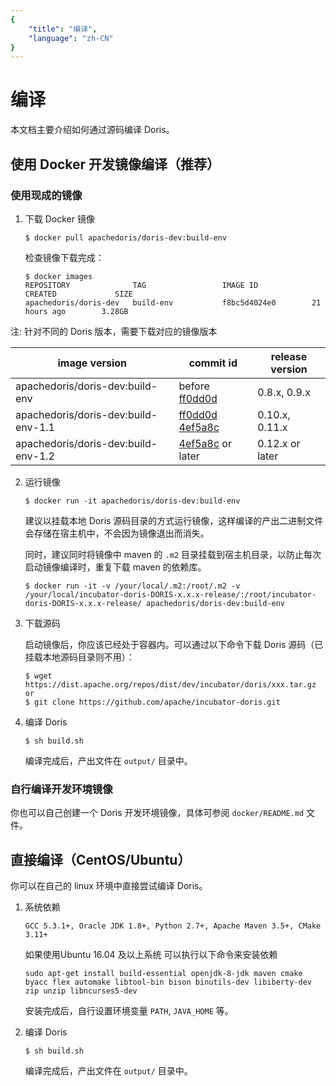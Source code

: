 ```yaml
---
{
    "title": "编译",
    "language": "zh-CN"
}
---
```


<!-- 
Licensed to the Apache Software Foundation (ASF) under one
or more contributor license agreements.  See the NOTICE file
distributed with this work for additional information
regarding copyright ownership.  The ASF licenses this file
to you under the Apache License, Version 2.0 (the
"License"); you may not use this file except in compliance
with the License.  You may obtain a copy of the License at

  http://www.apache.org/licenses/LICENSE-2.0

Unless required by applicable law or agreed to in writing,
software distributed under the License is distributed on an
"AS IS" BASIS, WITHOUT WARRANTIES OR CONDITIONS OF ANY
KIND, either express or implied.  See the License for the
specific language governing permissions and limitations
under the License.
-->

# 编译

本文档主要介绍如何通过源码编译 Doris。

## 使用 Docker 开发镜像编译（推荐）

### 使用现成的镜像

1. 下载 Docker 镜像

    `$ docker pull apachedoris/doris-dev:build-env`
    
    检查镜像下载完成：
    
    ```
    $ docker images
    REPOSITORY              TAG                 IMAGE ID            CREATED             SIZE
    apachedoris/doris-dev   build-env           f8bc5d4024e0        21 hours ago        3.28GB
    ```
    
注: 针对不同的 Doris 版本，需要下载对应的镜像版本

| image version | commit id | release version |
|---|---|---|
| apachedoris/doris-dev:build-env | before [ff0dd0d](https://github.com/apache/incubator-doris/commit/ff0dd0d2daa588f18b6db56f947e813a56d8ec81) | 0.8.x, 0.9.x |
| apachedoris/doris-dev:build-env-1.1 | [ff0dd0d](https://github.com/apache/incubator-doris/commit/ff0dd0d2daa588f18b6db56f947e813a56d8ec81) [4ef5a8c](https://github.com/apache/incubator-doris/commit/4ef5a8c8560351d7fff7ff8fd51c4c7a75e006a8) | 0.10.x, 0.11.x |
| apachedoris/doris-dev:build-env-1.2 | [4ef5a8c](https://github.com/apache/incubator-doris/commit/4ef5a8c8560351d7fff7ff8fd51c4c7a75e006a8) or later | 0.12.x or later

2. 运行镜像

    `$ docker run -it apachedoris/doris-dev:build-env`
    
    建议以挂载本地 Doris 源码目录的方式运行镜像，这样编译的产出二进制文件会存储在宿主机中，不会因为镜像退出而消失。

    同时，建议同时将镜像中 maven 的 `.m2` 目录挂载到宿主机目录，以防止每次启动镜像编译时，重复下载 maven 的依赖库。

    ```
    $ docker run -it -v /your/local/.m2:/root/.m2 -v /your/local/incubator-doris-DORIS-x.x.x-release/:/root/incubator-doris-DORIS-x.x.x-release/ apachedoris/doris-dev:build-env
    ```
    
3. 下载源码

    启动镜像后，你应该已经处于容器内。可以通过以下命令下载 Doris 源码（已挂载本地源码目录则不用）：
    
    ```
    $ wget https://dist.apache.org/repos/dist/dev/incubator/doris/xxx.tar.gz
    or
    $ git clone https://github.com/apache/incubator-doris.git
    ```

4. 编译 Doris

    ```
    $ sh build.sh
    ```
    
    编译完成后，产出文件在 `output/` 目录中。

### 自行编译开发环境镜像

你也可以自己创建一个 Doris 开发环境镜像，具体可参阅 `docker/README.md` 文件。


## 直接编译（CentOS/Ubuntu）

你可以在自己的 linux 环境中直接尝试编译 Doris。

1. 系统依赖

    `GCC 5.3.1+, Oracle JDK 1.8+, Python 2.7+, Apache Maven 3.5+, CMake 3.11+`

    如果使用Ubuntu 16.04 及以上系统 可以执行以下命令来安装依赖
    
    `sudo apt-get install build-essential openjdk-8-jdk maven cmake byacc flex automake libtool-bin bison binutils-dev libiberty-dev zip unzip libncurses5-dev`

    安装完成后，自行设置环境变量 `PATH`, `JAVA_HOME` 等。
    
2. 编译 Doris

    ```
    $ sh build.sh
    ```
    
    编译完成后，产出文件在 `output/` 目录中。
